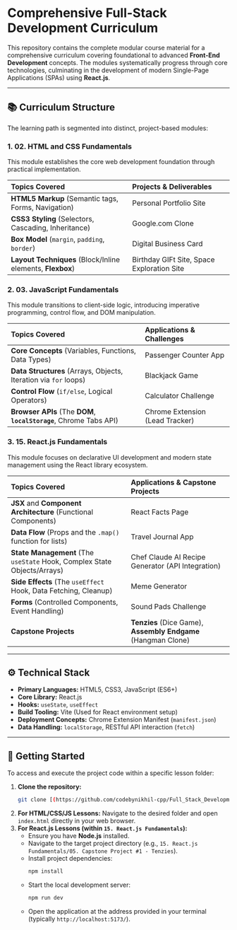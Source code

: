 # Comprehensive Full-Stack Development Curriculum

This repository contains the complete modular course material for a comprehensive curriculum covering foundational to advanced **Front-End Development** concepts. The modules systematically progress through core technologies, culminating in the development of modern Single-Page Applications (SPAs) using **React.js**.

---

## 📚 Curriculum Structure

The learning path is segmented into distinct, project-based modules:

### 1. 02. HTML and CSS Fundamentals
This module establishes the core web development foundation through practical implementation.

| Topics Covered | Projects & Deliverables |
| :--- | :--- |
| **HTML5 Markup** (Semantic tags, Forms, Navigation) | Personal Portfolio Site |
| **CSS3 Styling** (Selectors, Cascading, Inheritance) | Google.com Clone |
| **Box Model** (`margin`, `padding`, `border`) | Digital Business Card |
| **Layout Techniques** (Block/Inline elements, **Flexbox**) | Birthday GIFt Site, Space Exploration Site |

### 2. 03. JavaScript Fundamentals
This module transitions to client-side logic, introducing imperative programming, control flow, and DOM manipulation.

| Topics Covered | Applications & Challenges |
| :--- | :--- |
| **Core Concepts** (Variables, Functions, Data Types) | Passenger Counter App |
| **Data Structures** (Arrays, Objects, Iteration via `for` loops) | Blackjack Game |
| **Control Flow** (`if/else`, Logical Operators) | Calculator Challenge |
| **Browser APIs** (The **DOM**, **`localStorage`**, Chrome Tabs API) | Chrome Extension (Lead Tracker) |

### 3. 15. React.js Fundamentals
This module focuses on declarative UI development and modern state management using the React library ecosystem.

| Topics Covered | Applications & Capstone Projects |
| :--- | :--- |
| **JSX** and **Component Architecture** (Functional Components) | React Facts Page |
| **Data Flow** (Props and the `.map()` function for lists) | Travel Journal App |
| **State Management** (The `useState` Hook, Complex State Objects/Arrays) | Chef Claude AI Recipe Generator (API Integration) |
| **Side Effects** (The `useEffect` Hook, Data Fetching, Cleanup) | Meme Generator |
| **Forms** (Controlled Components, Event Handling) | Sound Pads Challenge |
| **Capstone Projects** | **Tenzies** (Dice Game), **Assembly Endgame** (Hangman Clone) |

---

## ⚙️ Technical Stack

* **Primary Languages:** HTML5, CSS3, JavaScript (ES6+)
* **Core Library:** React.js
* **Hooks:** `useState`, `useEffect`
* **Build Tooling:** Vite (Used for React environment setup)
* **Deployment Concepts:** Chrome Extension Manifest (`manifest.json`)
* **Data Handling:** `localStorage`, RESTful API interaction (`fetch`)

---

## 🚀 Getting Started

To access and execute the project code within a specific lesson folder:

1.  **Clone the repository:**
    ```bash
    git clone [(https://github.com/codebynikhil-cpp/Full_Stack_Development_Learning.git)]
    ```
2.  **For HTML/CSS/JS Lessons:** Navigate to the desired folder and open `index.html` directly in your web browser.
3.  **For React.js Lessons (within `15. React.js Fundamentals`):**
    * Ensure you have **Node.js** installed.
    * Navigate to the target project directory (e.g., `15. React.js Fundamentals/05. Capstone Project #1 - Tenzies`).
    * Install project dependencies:
        ```bash
        npm install
        ```
    * Start the local development server:
        ```bash
        npm run dev
        ```
    * Open the application at the address provided in your terminal (typically `http://localhost:5173/`).

